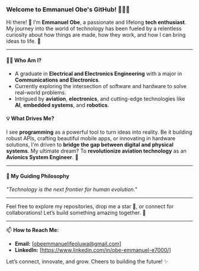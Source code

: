 ### Welcome to Emmanuel Obe's GitHub! 👨‍💻✨  

Hi there! 👋 I’m **Emmanuel Obe**, a passionate and lifelong **tech enthusiast**. My journey into the world of technology has been fueled by a relentless curiosity about how things are made, how they work, and how I can bring ideas to life. 🚀  

---

#### 👨‍🔧 **Who Am I?**
- A graduate in **Electrical and Electronics Engineering** with a major in **Communications and Electronics**.  
- Currently exploring the intersection of software and hardware to solve real-world problems.  
- Intrigued by **aviation**, **electronics**, and cutting-edge technologies like **AI**, **embedded systems**, and **robotics**.  

#### 💡 **What Drives Me?**
I see **programming** as a powerful tool to turn ideas into reality. Be it building robust APIs, crafting beautiful mobile apps, or innovating in hardware solutions, I'm driven to **bridge the gap between digital and physical systems**. My ultimate dream? To **revolutionize aviation technology** as an **Avionics System Engineer**. 🛫  

---

#### 🌟 **My Guiding Philosophy**
*"Technology is the next frontier for human evolution."*  

---

Feel free to explore my repositories, drop me a star 🌟, or connect for collaborations! Let’s build something amazing together. 🚀  

---

📫 **How to Reach Me:**  
- **Email:** [obeemmanuelifeoluwa@gmail.com]  
- **LinkedIn:** [https://www.linkedin.com/in/obe-emmanuel-e7000/]  

Let’s connect, innovate, and grow. Cheers to building the future! ✨  
